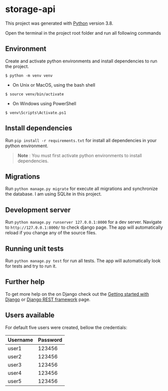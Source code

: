 # storage-api

This project was generated with [Python](https://www.python.org/downloads/release/python-380/) version 3.8.

Open the terminal in the project root folder and run all following commands

## Environment

Create and activate python environments and install dependencies to run the project.

```
$ python -m venv venv
```

- On Unix or MacOS, using the bash shell

```
$ source venv/bin/activate
```

- On Windows using PowerShell

```
$ venv\Scripts\Activate.ps1
```

## Install dependencies

Run `pip install -r requirements.txt` for install all dependencies in your python environment.

> **Note** : You must first activate python environments to install dependencies.

## Migrations

Run `python manage.py migrate` for execute all migrations and synchronize the database. I am using SQLite in this project.

## Development server

Run `python manage.py runserver 127.0.0.1:8000` for a dev server. Navigate to `http://127.0.0.1:8000/` to check django page. The app will automatically reload if you change any of the source files.

## Running unit tests

Run `python manage.py test` for run all tests. The app will automatically look for tests and try to run it.

## Further help

To get more help on the on Django check out the [Getting started with Django](https://www.djangoproject.com/start/) or [Django REST framework](https://www.django-rest-framework.org/) page.

## Users available

For default five users were created, bellow the credentials:

| Username | Password |
|----------|----------|
| user1    | 123456   |
| user2    | 123456   |
| user3    | 123456   |
| user4    | 123456   |
| user5    | 123456   |
